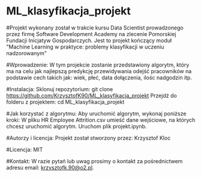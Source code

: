 # ML_klasyfikacja_projekt
#Projekt wykonany został w trakcie kursu Data Scientist prowadzonego przez firmę Software Development Academy na zlecenie Pomorskiej Fundacji Inicjatyw Gospodarczych. Jest to projekt kończący moduł "Machine Learning w praktyce: problemy klasyfikacji w uczeniu nadzorowanym"

#Wprowadzenie: W tym projekcie zostanie przedstawiony algorytm, który ma na celu jak najlepszą predykcję przewidywania odejść pracowników na podstawie cech takich jak: wiek, płeć, data dołączenia, ilośc nadgodzin itp.

#Instalacja: Sklonuj repozytorium: git clone https://github.com/KrzysztofK90/ML_klasyfikacja_projekt Przejdź do folderu z projektem: cd ML_klasyfikacja_projekt

#Jak korzystać z algorytmu: Aby uruchomić algorytm, wykonaj poniższe kroki: W pliku HR Employee Attrition.csv umieść dane wejściowe, na których chcesz uruchomić algorytm. Uruchom plik projekt.ipynb.

#Autorzy i licencja: Projekt został stworzony przez: Krzysztof Kloc

#Licencja: MIT

#Kontakt: W razie pytań lub uwag prosimy o kontakt za pośrednictwem adresu email: krzysztofk.90@o2.pl.
